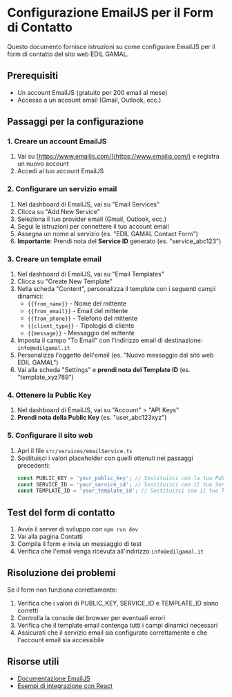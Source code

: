 # Configurazione EmailJS per il Form di Contatto

Questo documento fornisce istruzioni su come configurare EmailJS per il form di contatto del sito web EDIL GAMAL.

## Prerequisiti

- Un account EmailJS (gratuito per 200 email al mese)
- Accesso a un account email (Gmail, Outlook, ecc.)

## Passaggi per la configurazione

### 1. Creare un account EmailJS

1. Vai su [https://www.emailjs.com/](https://www.emailjs.com/) e registra un nuovo account
2. Accedi al tuo account EmailJS

### 2. Configurare un servizio email

1. Nel dashboard di EmailJS, vai su "Email Services"
2. Clicca su "Add New Service"
3. Seleziona il tuo provider email (Gmail, Outlook, ecc.)
4. Segui le istruzioni per connettere il tuo account email
5. Assegna un nome al servizio (es. "EDIL GAMAL Contact Form")
6. **Importante**: Prendi nota del **Service ID** generato (es. "service_abc123")

### 3. Creare un template email

1. Nel dashboard di EmailJS, vai su "Email Templates"
2. Clicca su "Create New Template"
3. Nella scheda "Content", personalizza il template con i seguenti campi dinamici:
   - `{{from_name}}` - Nome del mittente
   - `{{from_email}}` - Email del mittente
   - `{{from_phone}}` - Telefono del mittente
   - `{{client_type}}` - Tipologia di cliente
   - `{{message}}` - Messaggio del mittente
4. Imposta il campo "To Email" con l'indirizzo email di destinazione: `info@edilgamal.it`
5. Personalizza l'oggetto dell'email (es. "Nuovo messaggio dal sito web EDIL GAMAL")
6. Vai alla scheda "Settings" e **prendi nota del Template ID** (es. "template_xyz789")

### 4. Ottenere la Public Key

1. Nel dashboard di EmailJS, vai su "Account" > "API Keys"
2. **Prendi nota della Public Key** (es. "user_abc123xyz")

### 5. Configurare il sito web

1. Apri il file `src/services/emailService.ts`
2. Sostituisci i valori placeholder con quelli ottenuti nei passaggi precedenti:
   ```typescript
   const PUBLIC_KEY = 'your_public_key'; // Sostituisci con la tua Public Key
   const SERVICE_ID = 'your_service_id'; // Sostituisci con il tuo Service ID
   const TEMPLATE_ID = 'your_template_id'; // Sostituisci con il tuo Template ID
   ```

## Test del form di contatto

1. Avvia il server di sviluppo con `npm run dev`
2. Vai alla pagina Contatti
3. Compila il form e invia un messaggio di test
4. Verifica che l'email venga ricevuta all'indirizzo `info@edilgamal.it`

## Risoluzione dei problemi

Se il form non funziona correttamente:

1. Verifica che i valori di PUBLIC_KEY, SERVICE_ID e TEMPLATE_ID siano corretti
2. Controlla la console del browser per eventuali errori
3. Verifica che il template email contenga tutti i campi dinamici necessari
4. Assicurati che il servizio email sia configurato correttamente e che l'account email sia accessibile

## Risorse utili

- [Documentazione EmailJS](https://www.emailjs.com/docs/)
- [Esempi di integrazione con React](https://www.emailjs.com/docs/examples/reactjs/)